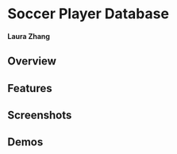 # Soccer Player Database

#### Laura Zhang

## Overview



## Features



## Screenshots



## Demos